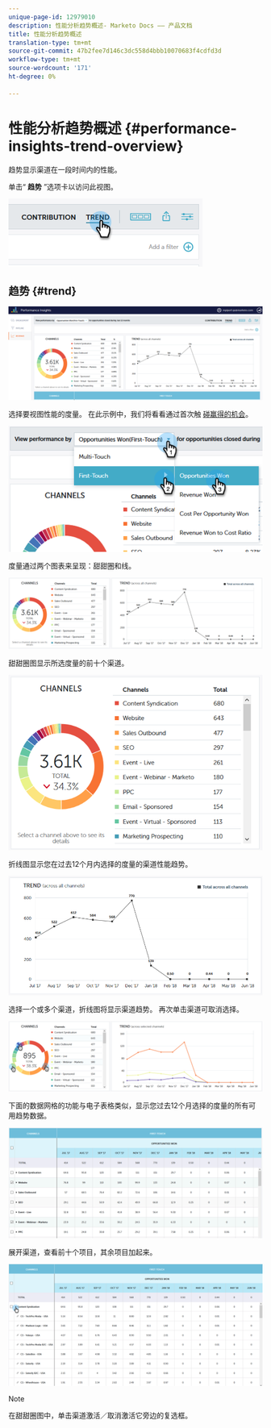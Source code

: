 ```yaml
---
unique-page-id: 12979010
description: 性能分析趋势概述- Marketo Docs —— 产品文档
title: 性能分析趋势概述
translation-type: tm+mt
source-git-commit: 47b2fee7d146c3dc558d4bbb10070683f4cdfd3d
workflow-type: tm+mt
source-wordcount: '171'
ht-degree: 0%

---
```



# 性能分析趋势概述 {#performance-insights-trend-overview}

趋势显示渠道在一段时间内的性能。

单击“ **趋势** ”选项卡以访问此视图。

![](assets/1.png)

## 趋势 {#trend}

![](assets/2-1.png)

选择要视图性能的度量。 在此示例中，我们将看看通过首次触 [碰赢得的机会](http://docs.marketo.com/display/DOCS/Understanding+Attribution)。

![](assets/3-2.png)

度量通过两个图表来呈现：甜甜圈和线。

![](assets/4-1.png)

甜甜圈图显示所选度量的前十个渠道。

![](assets/5-2.png)

折线图显示您在过去12个月内选择的度量的渠道性能趋势。

![](assets/6-1.png)

选择一个或多个渠道，折线图将显示渠道趋势。 再次单击渠道可取消选择。

![](assets/7.png)

下面的数据网格的功能与电子表格类似，显示您过去12个月选择的度量的所有可用趋势数据。

![](assets/8.png)

展开渠道，查看前十个项目，其余项目加起来。

![](assets/9-1.png)

>[!NOTE]
>
>在甜甜圈图中，单击渠道激活／取消激活它旁边的复选框。

